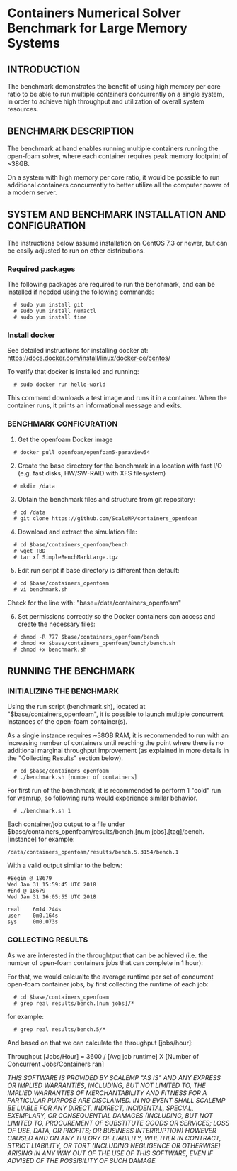 # Containers Numerical Solver Benchmark for Large Memory Systems
## INTRODUCTION
The benchmark demonstrates the benefit of using high memory per core ratio to be able to run multiple containers concurrently on a single system, in order to achieve high throughput and utilization of overall system resources.
## BENCHMARK DESCRIPTION
The benchmark at hand enables running multiple containers running the open-foam solver, where each container requires peak memory footprint of ~38GB.

On a system with high memory per core ratio, it would be possible to run additional containers concurrently to better utilize all the computer power of a modern server.

## SYSTEM AND BENCHMARK INSTALLATION AND CONFIGURATION
The instructions below assume installation on CentOS 7.3 or newer, but can be easily adjusted to run on other distributions.

### Required packages
The following packages are required to run the benchmark, and can be installed if needed using the following commands:
```
  # sudo yum install git
  # sudo yum install numactl
  # sudo yum install time
```

### Install docker 

See detailed instructions for installing docker at: https://docs.docker.com/install/linux/docker-ce/centos/

To verify that docker is installed and running:

```
  # sudo docker run hello-world
```

This command downloads a test image and runs it in a container. When the container runs, it prints an informational message and exits.

### BENCHMARK CONFIGURATION
1. Get the openfoam Docker image
```
  # docker pull openfoam/openfoam5-paraview54
```

2. Create the base directory for the benchmark in a location with fast I/O (e.g. fast disks, HW/SW-RAID with XFS filesystem)
```
  # mkdir /data
```

3. Obtain the benchmark files and structure from git repository:

```
  # cd /data
  # git clone https://github.com/ScaleMP/containers_openfoam
```

4. Download and extract the simulation file:

```
  # cd $base/containers_openfoam/bench
  # wget TBD
  # tar xf SimpleBenchMarkLarge.tgz
```

5. Edit run script if base directory is different than default:

```
  # cd $base/containers_openfoam
  # vi benchmark.sh
```

Check for the line with:
"base=/data/containers_openfoam"

6. Set permissions correctly so the Docker containers can access and create the necessary files:

```
  # chmod -R 777 $base/containers_openfoam/bench
  # chmod +x $base/containers_openfoam/bench/bench.sh	
  # chmod +x benchmark.sh  
```

## RUNNING THE BENCHMARK
### INITIALIZING THE BENCHMARK
Using the run script (benchmark.sh), located at "$base/containers_openfoam", it is possible to launch multiple concurrent instances of the open-foam container(s).

As a single instance requires ~38GB RAM, it is recommended to run with an increasing number of containers until reaching the point where there is no additional marginal throughput improvement (as explained in more details in the "Collecting Results" section below).

```
  # cd $base/containers_openfoam
  # ./benchmark.sh [number of containers]
```

For first run of the benchmark, it is recommended to perform 1 "cold" run for wamrup, so following runs would experience similar behavior.

```
  # ./benchmark.sh 1
```

Each container/job output to a file under $base/containers_openfoam/results/bench.[num jobs].[tag]/bench.[instance]
for example:
```
/data/containers_openfoam/results/bench.5.3154/bench.1
```
With a valid output similar to the below:

```
#Begin @ 18679
Wed Jan 31 15:59:45 UTC 2018
#End @ 18679
Wed Jan 31 16:05:55 UTC 2018

real    6m14.244s
user    0m0.164s
sys     0m0.073s
```

### COLLECTING RESULTS
As we are interested in the throughtput that can be achieved (i.e. the number of open-foam containers jobs that can complete in 1 hour):

For that, we would calcualte the average runtime per set of concurrent open-foam container jobs, by first collecting the runtime of each job:
```
  # cd $base/containers_openfoam
  # grep real results/bench.[num jobs]/*
```
for example:
```
  # grep real results/bench.5/*
```
And based on that we can calculate the throughput [jobs/hour]:

Throughput [Jobs/Hour] = 3600 / [Avg job runtime] X [Number of Concurrent Jobs/Containers ran]

*THIS SOFTWARE IS PROVIDED BY SCALEMP "AS IS" AND ANY EXPRESS OR IMPLIED WARRANTIES, INCLUDING, BUT NOT LIMITED TO, THE IMPLIED WARRANTIES OF MERCHANTABILITY AND FITNESS FOR A PARTICULAR PURPOSE ARE DISCLAIMED. IN NO EVENT SHALL SCALEMP BE LIABLE FOR ANY DIRECT, INDIRECT, INCIDENTAL, SPECIAL, EXEMPLARY, OR CONSEQUENTIAL DAMAGES (INCLUDING, BUT NOT LIMITED TO, PROCUREMENT OF SUBSTITUTE GOODS OR SERVICES; LOSS OF USE, DATA, OR PROFITS; OR BUSINESS INTERRUPTION) HOWEVER CAUSED AND ON ANY THEORY OF LIABILITY, WHETHER IN CONTRACT, STRICT LIABILITY, OR TORT (INCLUDING NEGLIGENCE OR
OTHERWISE) ARISING IN ANY WAY OUT OF THE USE OF THIS SOFTWARE, EVEN IF ADVISED OF THE POSSIBILITY OF SUCH DAMAGE.*









